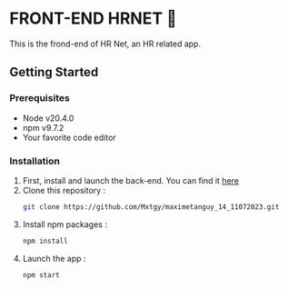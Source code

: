 # FRONT-END HRNET 🚀

This is the frond-end of HR Net, an HR related app.
 
## Getting Started

### Prerequisites
* Node v20.4.0
* npm v9.7.2
* Your favorite code editor

### Installation
1. First, install and launch the back-end. You can find it [here](https://github.com/Mxtgy/Projet-14-backend)
2. Clone this repository :
   ```sh
   git clone https://github.com/Mxtgy/maximetanguy_14_11072023.git
   ```
3. Install npm packages :
   ```sh
   npm install
   ```
4. Launch the app :
   ```sh
   npm start
   ```